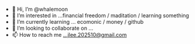 - 👋 Hi, I’m @whalemoon
- 👀 I’m interested in ...financial freedom / maditation / learning something 
- 🌱 I’m currently learning ... ecomonic / money / github
- 💞️ I’m looking to collaborate on ...
- 📫 How to reach me ...jlee.202510@gmail.com

<!---
whalemoon/whalemoon is a ✨ special ✨ repository because its `README.md` (this file) appears on your GitHub profile.
You can click the Preview link to take a look at your changes.
--->
